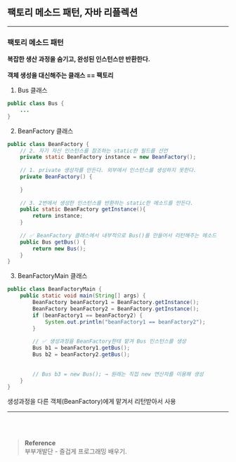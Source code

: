 ## 팩토리 메소드 패턴, 자바 리플렉션

---
### 팩토리 메소드 패턴
**복잡한 생산 과정을 숨기고, 완성된 인스턴스만 반환한다.**<br/><br/>
**객체 생성을 대신해주는 클래스 == 팩토리**
1. Bus 클래스
```java
public class Bus {
    ...
}
```
2. BeanFactory 클래스
```java
public class BeanFactory {
    // 2. 자기 자신 인스턴스를 참조하는 static한 필드를 선언
    private static BeanFactory instance = new BeanFactory();
    
    // 1. private 생성자를 만든다. 외부에서 인스턴스를 생성하지 못한다.
    private BeanFactory() {
        
    }
    
    // 3. 2번에서 생성한 인스턴스를 반환하는 static한 메소드를 만든다.
    public static BeanFactory getInstance(){
        return instance;
    }
    
    // ✅ BeanFactory 클래스에서 내부적으로 Bus()를 만들어서 리턴해주는 메소드
    public Bus getBus() {
        return new Bus();
    }
}
```
3. BeanFactoryMain 클래스
```java
public class BeanFactoryMain {
    public static void main(String[] args) {
        BeanFactory beanFactory1 = BeanFactory.getInstance();
        BeanFactory beanFactory2 = BeanFactory.getInstance();
        if (beanFactory1 == beanFactory2) {
            System.out.println("beanFactory1 == beanFactory2");
        }
        
        // ✅ 생성과정을 BeanFactory한테 맡겨 Bus 인스턴스를 생성
        Bus b1 = beanFactory1.getBus();
        Bus b2 = beanFactory2.getBus();
        
        
        // Bus b3 = new Bus(); → 원래는 직접 new 연산자를 이용해 생성
    }
}
```
생성과정을 다른 객체(BeanFactory)에게 맡겨서 리턴받아서 사용</br>

---




<br/><br/>

>**Reference**
><br/>부부개발단 - 즐겁게 프로그래밍 배우기.